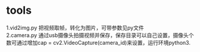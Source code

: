 # tools    
1.vid2img.py 把视频取帧，转化为图片，可带参数见py文件       
2.camera.py 通过usb摄像头拍摄视频并保存，保存目录可以自己设置，摄像头个数可通过增加cap = cv2.VideoCapture(camera_id)来设置，运行环境python3. 
